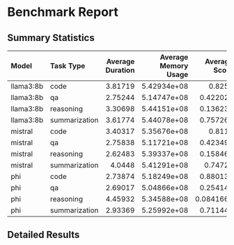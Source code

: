 # Benchmark Report

## Summary Statistics


| Model     | Task Type     |   Average Duration |   Average Memory Usage |   Average Score |   Total Tasks |
|:----------|:--------------|-------------------:|-----------------------:|----------------:|--------------:|
| llama3:8b | code          |            3.81719 |            5.42934e+08 |       0.8252    |             3 |
| llama3:8b | qa            |            2.75244 |            5.14747e+08 |       0.422023  |           100 |
| llama3:8b | reasoning     |            3.30698 |            5.44151e+08 |       0.136233  |             3 |
| llama3:8b | summarization |            3.61774 |            5.44078e+08 |       0.757266  |           152 |
| mistral   | code          |            3.40317 |            5.35676e+08 |       0.8119    |             3 |
| mistral   | qa            |            2.75838 |            5.11721e+08 |       0.423491  |           100 |
| mistral   | reasoning     |            2.62483 |            5.39337e+08 |       0.158467  |             3 |
| mistral   | summarization |            4.0448  |            5.41291e+08 |       0.74723   |           152 |
| phi       | code          |            2.73874 |            5.18249e+08 |       0.880133  |             3 |
| phi       | qa            |            2.69017 |            5.04866e+08 |       0.254149  |           100 |
| phi       | reasoning     |            4.45932 |            5.34588e+08 |       0.0841667 |             3 |
| phi       | summarization |            2.93369 |            5.25992e+08 |       0.711445  |           152 |

## Detailed Results
